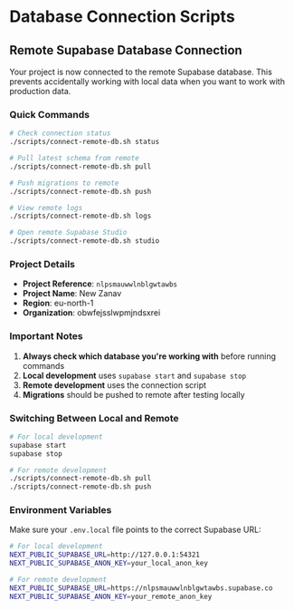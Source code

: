 # Database Connection Scripts

## Remote Supabase Database Connection

Your project is now connected to the remote Supabase database. This prevents accidentally working with local data when you want to work with production data.

### Quick Commands

```bash
# Check connection status
./scripts/connect-remote-db.sh status

# Pull latest schema from remote
./scripts/connect-remote-db.sh pull

# Push migrations to remote
./scripts/connect-remote-db.sh push

# View remote logs
./scripts/connect-remote-db.sh logs

# Open remote Supabase Studio
./scripts/connect-remote-db.sh studio
```

### Project Details

- **Project Reference**: `nlpsmauwwlnblgwtawbs`
- **Project Name**: New Zanav
- **Region**: eu-north-1
- **Organization**: obwfejsslwpmjndsxrei

### Important Notes

1. **Always check which database you're working with** before running commands
2. **Local development** uses `supabase start` and `supabase stop`
3. **Remote development** uses the connection script
4. **Migrations** should be pushed to remote after testing locally

### Switching Between Local and Remote

```bash
# For local development
supabase start
supabase stop

# For remote development
./scripts/connect-remote-db.sh pull
./scripts/connect-remote-db.sh push
```

### Environment Variables

Make sure your `.env.local` file points to the correct Supabase URL:

```bash
# For local development
NEXT_PUBLIC_SUPABASE_URL=http://127.0.0.1:54321
NEXT_PUBLIC_SUPABASE_ANON_KEY=your_local_anon_key

# For remote development
NEXT_PUBLIC_SUPABASE_URL=https://nlpsmauwwlnblgwtawbs.supabase.co
NEXT_PUBLIC_SUPABASE_ANON_KEY=your_remote_anon_key
```
